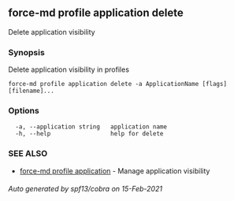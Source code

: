 ## force-md profile application delete

Delete application visibility

### Synopsis

Delete application visibility in profiles

```
force-md profile application delete -a ApplicationName [flags] [filename]...
```

### Options

```
  -a, --application string   application name
  -h, --help                 help for delete
```

### SEE ALSO

* [force-md profile application](force-md_profile_application.md)	 - Manage application visibility

###### Auto generated by spf13/cobra on 15-Feb-2021
